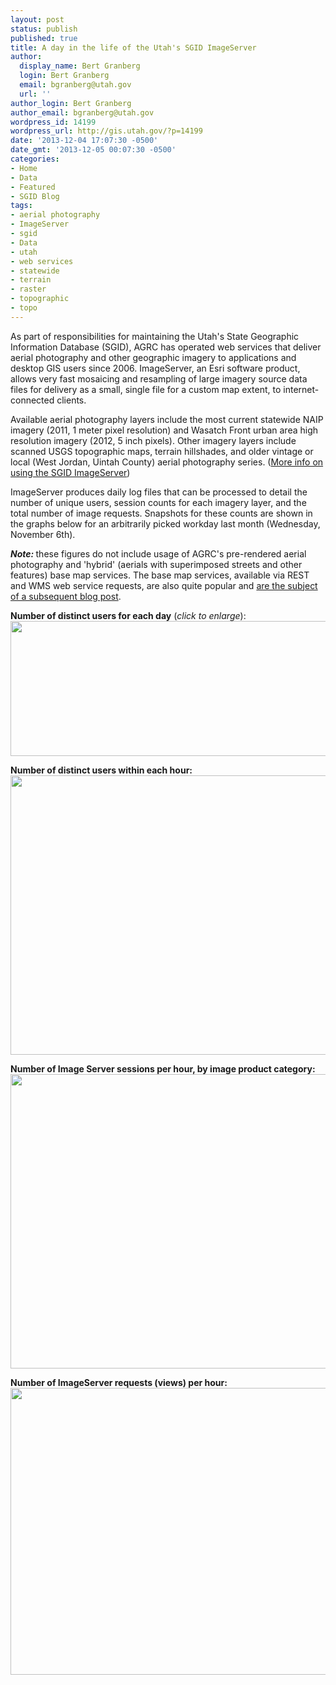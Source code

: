 ```yaml
---
layout: post
status: publish
published: true
title: A day in the life of the Utah's SGID ImageServer
author:
  display_name: Bert Granberg
  login: Bert Granberg
  email: bgranberg@utah.gov
  url: ''
author_login: Bert Granberg
author_email: bgranberg@utah.gov
wordpress_id: 14199
wordpress_url: http://gis.utah.gov/?p=14199
date: '2013-12-04 17:07:30 -0500'
date_gmt: '2013-12-05 00:07:30 -0500'
categories:
- Home
- Data
- Featured
- SGID Blog
tags:
- aerial photography
- ImageServer
- sgid
- Data
- utah
- web services
- statewide
- terrain
- raster
- topographic
- topo
---
```

<p>As part of responsibilities for maintaining the Utah's State Geographic Information Database (SGID),  AGRC has operated web services that deliver aerial photography and other geographic imagery to applications and desktop GIS users since 2006. ImageServer, an Esri software product, allows very fast mosaicing and resampling of large imagery source data files for delivery as a small, single file  for a custom map extent, to internet-connected clients.</p>
<p>Available aerial photography layers include the most current statewide NAIP imagery (2011, 1 meter pixel resolution) and Wasatch Front urban area high resolution imagery (2012, 5 inch pixels). Other imagery layers include scanned USGS topographic maps, terrain hillshades, and older vintage or local (West Jordan, Uintah County) aerial photography series. (<a href="http://gis.utah.gov/data/utah-sgid-image-server/" title="Using the Utah SGID Image Server">More info on using the SGID ImageServer</a>)</p>
<p>ImageServer produces daily log files that can be processed to detail the number of unique users, session counts for each imagery layer, and the total number of image requests. Snapshots for these counts are shown in the graphs below for an arbitrarily picked workday last month (Wednesday, November 6th).</p>
<p><strong><em>Note: </em></strong>these figures do not include usage of AGRC's pre-rendered aerial photography and 'hybrid' (aerials with superimposed streets and other features) base map services. The base map services, available via REST and WMS web service requests, are also quite popular and <a href="http://gis.utah.gov/a-day-in-the-life-of-utahs-arcgis-server-base-maps">are the subject of a subsequent blog post</a>.</p>
<p><strong>Number of distinct users for each day</strong> (<em>click to enlarge</em>):<br />
<a href="http://gis.utah.gov/wp-content/uploads/UsersPerDay.png"><img src="http://gis.utah.gov/wp-content/uploads/uniqueusersperday.png" alt="" title="UsersPerDay" width="600" height="216" class="aligncenter size-medium wp-image-14211" /></a></p>
<p><strong>Number of distinct users within each hour:</strong><br />
<a href="http://gis.utah.gov/wp-content/uploads/Users11062013.png"><img src="http://gis.utah.gov/wp-content/uploads/Users11062013.png" alt="" title="Users11062013" width="585" height="447" class="aligncenter size-full wp-image-14200" /></a></p>
<p><strong>Number of Image Server sessions per hour, by image product category:</strong><br />
<a href="http://gis.utah.gov/wp-content/uploads/sessions11062013.png"><img src="http://gis.utah.gov/wp-content/uploads/sessions11062013.png" alt="" title="sessions11062013" width="695" height="471" class="aligncenter size-full wp-image-14201" /></a></p>
<p><strong>Number of ImageServer requests (views) per hour:</strong><br />
<a href="http://gis.utah.gov/wp-content/uploads/Requests11062013.png"><img src="http://gis.utah.gov/wp-content/uploads/Requests11062013.png" alt="" title="Requests11062013" width="567" height="459" class="aligncenter size-full wp-image-14202" /></a></p>
